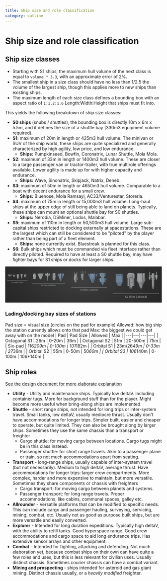```yaml
---
title: Ship size and role classification
category: outline
---
```

# Ship size and role classification
## Ship size classes
- Starting with S1 ships, the maximum hull volume of the next class is equal to `volume * 3.3`, with an approximate error of 2%.
- The smallest ship in a size class should have no less than 1/2.5 the volume of the largest ship, though this applies more to new ships than existing ships.
- The maximum length of each size class defines a bounding box with an aspect ratio of `1:1.2:1.6` Length:Width:Height that ships must fit into.

This yields the following breakdown of ship size classes:
- **S0 ships** (snubs / shuttles), the bounding box is directly 10m x 6m x 5.5m, and it defines the size of a shuttle bay (330m3 equipment volume required).
- **S1**: maximum of 20m in length or 425m3 hull volume. The minivan or SUV of the ship world, these ships are quite specialized and generally characterized by high agility, low price, and low endurance.
   - **Ships:** Pumpkinseed, Bowfin, Coronatrix, Lunar Shuttle, Mola Mola.
- **S2**: maximum of 33m in length or 1400m3 hull volume. These are closer to a large passenger van or tractor-trailer, with true multirole offerings available. Lower agility is made up for with higher capacity and endurance. 
   - **Ships:** Wave, Sinonatrix, Skipjack, Natrix, Deneb.
- **S3**: maximum of 50m in length or 4650m3 hull volume. Comparable to a boat with decent endurance for a small crew. 
   - **Ships:** Bluenose, Mola Ramsayi, AC33/Venturestar, Storeria.
- **S4**: maximum of 75m in length or 15,000m3 hull volume. Long-haul ships at the upper edge of still being able to land on planets. Typically, these ships can mount an optional shuttle bay for S0 shuttles. 
  - **Ships:** Nerodia, DSMiner, Lodos, Malabar.
- **S5**: maximum of 110m in length or 50,500m3 hull volume. Large sub-capital ships restricted to docking externally at spacestations. These are the largest which can still be considered to be "piloted" by the player rather than being part of a fleet element.
  - **Ships:** none currently exist. Bluestreak is planned for this class.
- **S6**: Bulk ships which must be commanded via fleet interface rather than directly piloted. Required to have at least a S0 shuttle bay, may have fighter bays for S1 ships or docks for larger ships.

![ship sizes](assets/ship_sizes.png)

### Lading/docking bay sizes of stations
Pad size = visual size (circles on the pad for example)
Allowed: how big ship the station currently allows onto that pad
Max: the biggest we could get away with on the model
| Pad | Pad Size | Allowed | Max |
|---|---|---|---|
| Octagonal S1 | 26m | 0-20m | 36m |
| Octagonal S2 | 51m | 20-500m | 75m |
| Six-pad | 116*209m | 0-100m | 101*182m |
| Orbital S1 | 23m/26*49m | 0-33m | 27*36m |
| Orbital S2 | 55m | 0-50m | 50*60m |
| Orbital S3 | 106*140m | 0-100m | 106*140m |

## Ship roles
[See the design document for more elaborate explanation](design-document/ship_differentiation.md#ship-roles)
- **Utility** - Utility and maintenance ships. Typically low deltaV. Including container tugs. More for background stuff than for the player. Might become more useful when bring-along ships are implemented.
- **Shuttle** - short range ships, not intended for long trips or inter-system travel. Small tanks, low deltaV, usually mediocre thrust. Usually don't have accommodations for longer trips. Simpler built, easier and cheaper to operate, but quite limited. They can also be brought along by larger ships. Sometimes they use the same chassis than a transport or freighter
   - Cargo shuttle: for moving cargo between locations. Cargo tugs might be in this class instead.
   - Passenger shuttle: for short range travels. Akin to a passenger plane or train, so not much accommodations apart from seating.
- **Transport** - long-range ships, usually capable of inter-system travel (but not necessarily). Medium to high  deltaV, average thrust. Have accommodations for longer trips: larger crew compartments. More complex, harder and more expensive to maintain, but more versatile. Sometimes they share components or chassis with freighters
   - Cargo transport: for moving cargo between planets and systems.
   - Passenger transport: for long range travels. Proper accommodations, like cabins, communal spaces, galley etc.
- **Allrounder** - Versatile platforms that can be modified to specific needs. This can include cargo and passenger hauling, surveying, servicing, mining, combat, etc. Usually not as good as purpose built ships, but are more versatile and easily converted.
- **Explorer** - Intended for long duration expeditions. Typically high deltaV, with the ability to refill tanks. Good hyperspace range. Good crew accommodations and cargo space to aid long endurance trips. Has extensive sensor arrays and other equipment.
- **Combat** - Intended for fighting, attacking and defending. Not much elaboration yet, because combat ships on their own can have quite a few roles and uses, but this is less relevant for civilian uses. Usually distinct chassis. Sometimes courier chassis can have a combat variant.
- **Mining and prospecting** - ships intended for asteroid and gas giant mining. Distinct chassis usually, or a *heavily modified* freighter.
